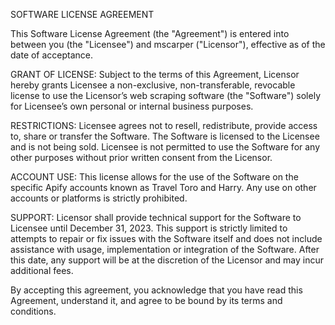 SOFTWARE LICENSE AGREEMENT

This Software License Agreement (the "Agreement") is entered into between you (the "Licensee") and mscarper ("Licensor"), effective as of the date of acceptance.

GRANT OF LICENSE: Subject to the terms of this Agreement, Licensor hereby grants Licensee a non-exclusive, non-transferable, revocable license to use the Licensor’s web scraping software (the "Software") solely for Licensee’s own personal or internal business purposes.

RESTRICTIONS: Licensee agrees not to resell, redistribute, provide access to, share or transfer the Software. The Software is licensed to the Licensee and is not being sold. Licensee is not permitted to use the Software for any other purposes without prior written consent from the Licensor.

ACCOUNT USE: This license allows for the use of the Software on the specific Apify accounts known as Travel Toro and Harry. Any use on other accounts or platforms is strictly prohibited.

SUPPORT: Licensor shall provide technical support for the Software to Licensee until December 31, 2023. This support is strictly limited to attempts to repair or fix issues with the Software itself and does not include assistance with usage, implementation or integration of the Software. After this date, any support will be at the discretion of the Licensor and may incur additional fees.

By accepting this agreement, you acknowledge that you have read this Agreement, understand it, and agree to be bound by its terms and conditions.
